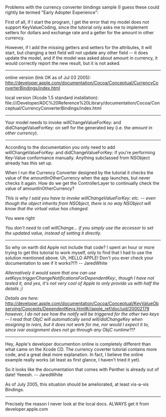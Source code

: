 

Problems with the currency converter bindings sample (I guess these could rightly be termed "Early Adopter Experience":

First of all, if I start the program, I get the error that my model does not support KeyValueCoding, since the tutorial only asks me to implement setters for dollars and exchange rate and a getter for the amount in other currency.

However, if I add the missing getters and setters for the attributes, it will start, but changing a text field will not update any other field -- it does update the model, and if the model was asked about amount in currency, it would correctly report the new result, but it is not asked.

----

online version (link OK as of Jul 03 2005):
http://developer.apple.com/documentation/Cocoa/Conceptual/CurrencyConverterBindings/index.html

local version (Xcode 1.5 standard installation):
file:///Developer/ADC%20Reference%20Library/documentation/Cocoa/Conceptual/CurrencyConverterBindings/index.html

----

Your model needs to invoke willChangeValueForKey: and didChangeValueForKey: on self for the generated key (i.e. the *amount in other currency*).

----

According to the documentation you only need to add willChangeValueForKey: and didChangeValueForKey: if you're performing Key-Value conformance manually. Anything subclassed from NSObject already has this set up.

When I run the Currency Converter designed by the tutorial it checks the value of the amountInOtherCurrency when the app launches, but never checks it again. How do we get the ControllerLayer to continually check the value of amountInOtherCurrency?

*This is why I said you have to invoke willChangeValueForKey: etc. -- even though the object inherits from NSObject, there is no way NSObject will know that the virtual value has changed.*

You were right

*You don't need to call willChange... if you simply use the accessor to set the updated value, instead of setting it directly.*

----

So why on earth did Apple not include that code? I spent an hour or more trying to get this tutorial to work myself, only to find that I had to use the solution mentioned above. Uh, HELLO APPLE! Don't you ever check your documentation to see if it works?!?! -- JaredWhite

*Alternatively it would seem that one can use setKeys:triggerChangeNotificationsForDependentKey:, though I have not tested it, and yes, it's not very cool of Apple to only provide us with half the details ;)*

*Details are here:* http://developer.apple.com/documentation/Cocoa/Conceptual/KeyValueObserving/Concepts/DependentKeys.html#//apple_ref/doc/uid/20002179 *however, I do not see how the notify will be triggered for the other two keys -- I read that ObjC will automatically send will/didChangeKey when assigning to ivars, but it does not work for me, nor would I expect it to, since ivar assignment does not go through any ObjC runtime?!?*

----

Hey, Apple's developer documention online is completely different than what came on the Xcode CD. The currency coverter tutorial contains more code, and a great deal more explanation. In fact, I believe the online example really works (at least as first glance, I haven't tried it yet).

So it looks like the documentation that comes with Panther is already out of date! Yeeesh. -- JaredWhite

As of July 2005, this situation should be ameliorated, at least vis-a-vis Bindings.

----

Precisely the reason I never look at the local docs. ALWAYS get it from developer.apple.com
